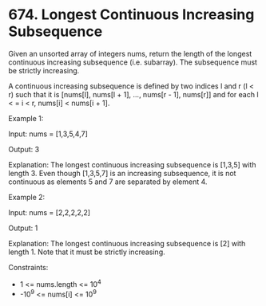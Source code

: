 # 674. Longest Continuous Increasing Subsequence

Given an unsorted array of integers nums, return the length of the longest continuous increasing subsequence (i.e.
subarray). The subsequence must be strictly
increasing.

A continuous increasing subsequence is defined by two indices l and r (l < r) such that it is [nums[l],
nums[l + 1], ..., nums[r - 1], nums[r]] and for each l <
= i < r, nums[i] < nums[i + 1].

Example 1:

Input: nums = [1,3,5,4,7]

Output: 3

Explanation: The longest continuous increasing subsequence is [1,3,5] with length 3.
Even though [1,3,5,7] is an increasing subsequence, it is not continuous as elements 5 and 7 are separated by element 4.

Example 2:

Input: nums = [2,2,2,2,2]

Output: 1

Explanation: The longest continuous increasing subsequence is [2] with length 1. Note that it must be strictly
increasing.

Constraints:

* 1 <= nums.length <= 10<sup>4<sup>
* -10<sup>9</sup> <= nums[i] <= 10<sup>9</sup>
